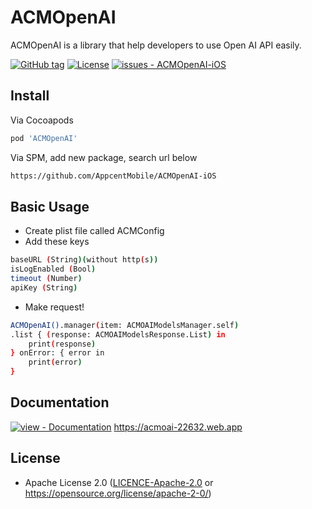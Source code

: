 # ACMOpenAI

ACMOpenAI is a library that help developers to use Open AI API easily.

[![GitHub tag](https://img.shields.io/github/tag/AppcentMobile/ACMOpenAI-iOS?include_prereleases=&sort=semver&color=blue)](https://github.com/AppcentMobile/ACMOpenAI-iOS/releases/)
[![License](https://img.shields.io/badge/License-Apache--2.0-blue)](#license)
[![issues - ACMOpenAI-iOS](https://img.shields.io/github/issues/AppcentMobile/ACMOpenAI-iOS)](https://github.com/AppcentMobile/ACMOpenAI-iOS/issues)

## Install

Via Cocoapods
```bash
pod 'ACMOpenAI'
```

Via SPM, add new package, search url below
```bash
https://github.com/AppcentMobile/ACMOpenAI-iOS
```

## Basic Usage

- Create plist file called ACMConfig
- Add these keys
```bash
baseURL (String)(without http(s))
isLogEnabled (Bool)
timeout (Number)
apiKey (String)
```

- Make request!
```bash
ACMOpenAI().manager(item: ACMOAIModelsManager.self)
.list { (response: ACMOAIModelsResponse.List) in
    print(response)
} onError: { error in
    print(error)
}
```

## Documentation

[![view - Documentation](https://img.shields.io/badge/view-Documentation-blue?style=for-the-badge)](https://acmoai-22632.web.app "Go to project documentation")
https://acmoai-22632.web.app

## License

 * Apache License 2.0 ([LICENCE-Apache-2.0](LICENCE) or https://opensource.org/license/apache-2-0/)

